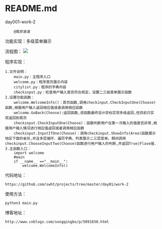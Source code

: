 # README.md #

day001-work-2

		@南非波波

功能实现：多级菜单展示

流程图：
![](http://i.imgur.com/VTPPhZU.jpg)

程序实现：

	1.文件说明：
		main.py：主程序入口
		welcome.py：程序首页展示内容
		citylist.py：程序的字典内容
		checkinput.py：检查用户输入是否符合规定，设置二三级菜单展示函数
	2.设置功能函数：
		welcome.WelcomeInfo()：首页函数,调用checkinput.CheckInputOne(Choose)函数,根据用户输入返回相应值或者调用相应函数
		welcome.GoBack(Choose):返回函数,该函数最终设计目标实现多级返回,但目前只实现返回到首页
		checkinput.CheckInputOne(Choose)：函数判断用户在第一次输入的值是否异常,根据用户输入情况进行相应值返回或者调用相应函数
		checkinput.InputIfOne(Choose)：调用checkinput.ShowInfo(Area)函数展示地区下面的省份,并且多层循环、遍历字典、列表展示二三层菜单。期间调用checkinput.ChooseInputTwo(Choose)函数进行用户输入的判断,并返回True|Flase值.
	3.主函数入口：
		import welcome
		#main
		if __name__ =="__main__":
		    welcome.WelcomeInfo()

代码地址：

	https://github.com/swht/projects/tree/master/day01/work-2

使用方法：

	python3 main.py

博客地址：

	http://www.cnblogs.com/songqingbo/p/5091830.html